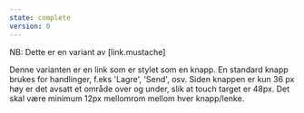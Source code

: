 ```yaml
---
state: complete
version: 0
---
```

NB: Dette er en variant av [link.mustache]

Denne varianten er en link som er stylet som en knapp. En standard knapp brukes for handlinger, f.eks 'Lagre', 'Send', osv. Siden knappen er kun 36 px høy er det avsatt et område over og under, slik at touch target er 48px. Det skal være minimum 12px mellomrom mellom hver knapp/lenke.
